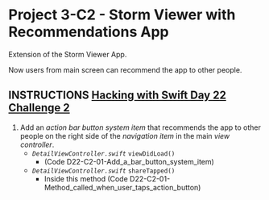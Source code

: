 # Project 3-C2 - Storm Viewer with Recommendations App

Extension of the Storm Viewer App.

Now users from main screen can recommend the app to other people.

## INSTRUCTIONS [Hacking with Swift Day 22 Challenge 2](https://www.hackingwithswift.com/read/3/3/wrap-up)

1. Add an _action bar button system item_ that recommends the app to other people on the right side of the _navigation item_ in the main _view controller_.
   - _`DetailViewController.swift`_ `viewDidLoad()`
     - (Code D22-C2-01-Add_a_bar_button_system_item)
   - _`DetailViewController.swift`_ `shareTapped()`
     - Inside this method (Code D22-C2-01-Method_called_when_user_taps_action_button)
